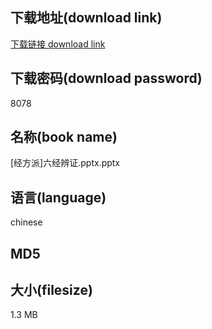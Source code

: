 ## 下载地址(download link)
[下载链接 download link](https://tutu365.netlify.app/?s=%5B%E7%BB%8F%E6%96%B9%E6%B4%BE%5D%E5%85%AD%E7%BB%8F%E8%BE%A8%E8%AF%81.pptx)

## 下载密码(download password)
8078

## 名称(book name)
[经方派]六经辨证.pptx.pptx

## 语言(language)
chinese

## MD5


## 大小(filesize)
1.3 MB
